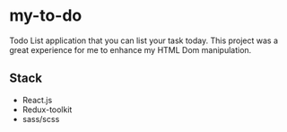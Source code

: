 # my-to-do

Todo List application that you can list your task today. This project was a great experience for me to enhance my HTML Dom manipulation.

## Stack

- React.js
- Redux-toolkit
- sass/scss